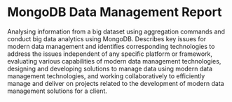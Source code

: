 # MongoDB Data Management Report
Analysing information from a big dataset using aggregation commands and conduct big data analytics using MongoDB. Describes key issues for modern data management and identifies corresponding technologies to address the issues independent of any specific platform or framework, evaluating various capabilities of modern data management technologies, designing and developing solutions to manage data using modern data management technologies, and working collaboratively to efficiently manage and deliver on projects related to the development of modern data management solutions for a client.
